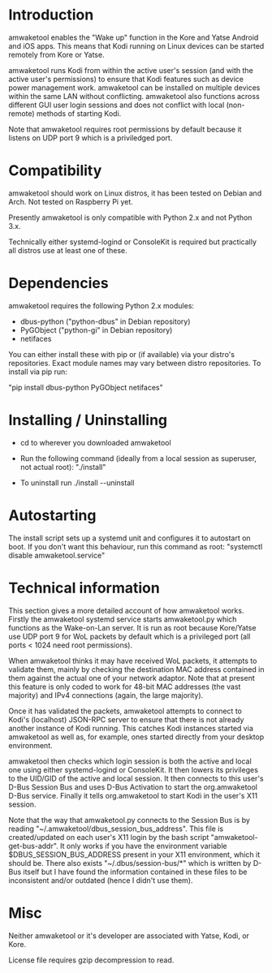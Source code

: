 <h1>Introduction</h1>

amwaketool enables the "Wake up" function in the Kore and Yatse Android and iOS apps. This means that Kodi running on Linux devices can be started remotely from Kore or Yatse.

amwaketool runs Kodi from within the active user's session (and with the active user's permissions) to ensure that Kodi features such as device power management work. amwaketool can be installed on multiple devices within the same LAN without conflicting. amwaketool also functions across different GUI user login sessions and does not conflict with local (non-remote) methods of starting Kodi.

Note that amwaketool requires root permissions by default because it listens on UDP port 9 which is a priviledged port.

<h1>Compatibility</h1>
amwaketool should work on Linux distros, it has been tested on Debian and Arch. Not tested on Raspberry Pi yet.

Presently amwaketool is only compatible with Python 2.x and not Python 3.x.

Technically either systemd-logind or ConsoleKit is required but practically all distros use at least one of these.

<h1>Dependencies</h1>

amwaketool requires the following Python 2.x modules:

  * dbus-python ("python-dbus" in Debian repository)
  * PyGObject ("python-gi" in Debian repository)
  * netifaces

You can either install these with pip or (if available) via your distro's repositories. Exact module names may vary between distro repositories. To install via pip run:

"pip install dbus-python PyGObject netifaces"


<h1>Installing / Uninstalling</h1>

* cd to wherever you downloaded amwaketool
* Run the following command (ideally from a local session as superuser, not actual root): "./install"

* To uninstall run ./install --uninstall

<h1>Autostarting</h1>

The install script sets up a systemd unit and configures it to autostart on boot. If you don't want this behaviour, run this command as root:
"systemctl disable amwaketool.service"

<h1>Technical information</h1>

This section gives a more detailed account of how amwaketool works. Firstly the amwaketool systemd service starts amwaketool.py which functions as the Wake-on-Lan server. It is run as root because Kore/Yatse use UDP port 9 for WoL packets by default which is a privileged port (all ports < 1024 need root permissions).

When amwaketool thinks it may have received WoL packets, it attempts to validate them, mainly by checking the destination MAC address contained in them against the actual one of your network adaptor. Note that at present this feature is only coded to work for 48-bit MAC addresses (the vast majority) and IPv4 connections (again, the large majority).

Once it has validated the packets, amwaketool attempts to connect to Kodi's (localhost) JSON-RPC server to ensure that there is not already another instance of Kodi running. This catches Kodi instances started via amwaketool as well as, for example, ones started directly from your desktop environment.

amwaketool then checks which login session is both the active and local one using either systemd-logind or ConsoleKit. It then lowers its privileges to the UID/GID of the active and local session. It then connects to this user's D-Bus Session Bus and uses D-Bus Activation to start the org.amwaketool D-Bus service. Finally it tells org.amwaketool to start Kodi in the user's X11 session.

Note that the way that amwaketool.py connects to the Session Bus is by reading "\~/.amwaketool/dbus_session_bus_address". This file is created/updated on each user's X11 login by the bash script "amwaketool-get-bus-addr". It only works if you have the environment variable $DBUS_SESSION_BUS_ADDRESS present in your X11 environment, which it should be. There also exists "\~/.dbus/session-bus/*" which is written by D-Bus itself but I have found the information contained in these files to be inconsistent and/or outdated (hence I didn't use them).

<h1>Misc</h1>

Neither amwaketool or it's developer are associated with Yatse, Kodi, or Kore.

License file requires gzip decompression to read.

